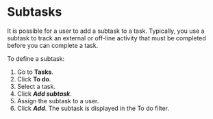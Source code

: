 # Subtasks

It is possible for a user to add a subtask to a task. Typically, you use a subtask to track an external or off-line activity that must be completed before you can complete a task.

To define a subtask:

1. Go to **Tasks**.
2. Click **To do**.
3. Select a task.
4. Click _**Add subtask**_.
5. Assign the subtask to a user.
6. Click _**Add**_. The subtask is displayed in the To do filter.